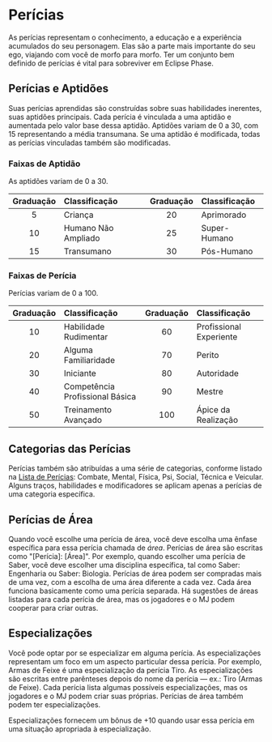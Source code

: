# Perícias

As perícias representam o conhecimento, a educação e a experiência acumulados do seu personagem. Elas são a parte mais importante do seu ego, viajando com você de morfo para morfo. Ter um conjunto bem definido de perícias é vital para sobreviver em Eclipse Phase.

## Perícias e Aptidões

Suas perícias aprendidas são construídas sobre suas habilidades inerentes, suas aptidões principais. Cada perícia é vinculada a uma aptidão e aumentada pelo valor base dessa aptidão. Aptidões variam de 0 a 30, com 15 representando a média transumana. Se uma aptidão é modificada, todas as perícias vinculadas também são modificadas.

<!-- CLEANED blockquote class="table" -->

### Faixas de Aptidão

As aptidões variam de 0 a 30.

| Graduação | Classificação       | Graduação | Classificação |
|:---------:|:------------------- |:---------:|:------------- |
|     5     | Criança             |    20     | Aprimorado    |
|    10     | Humano Não Ampliado |    25     | Super-Humano  |
|    15     | Transumano          |    30     | Pós-Humano    |

<!-- CLEANED /blockquote -->

<!-- CLEANED blockquote class="table" -->

### Faixas de Perícia

Perícias variam de 0 a 100.

| Graduação | Classificação                   | Graduação | Classificação           |
|:---------:|:------------------------------- |:---------:|:----------------------- |
|    10     | Habilidade Rudimentar           |    60     | Profissional Experiente |
|    20     | Alguma Familiaridade            |    70     | Perito                  |
|    30     | Iniciante                       |    80     | Autoridade              |
|    40     | Competência Profissional Básica |    90     | Mestre                  |
|    50     | Treinamento Avançado            |    100    | Ápice da Realização     |

<!-- CLEANED /blockquote -->

## Categorias das Perícias

Perícias também são atribuídas a uma série de categorias, conforme listado na [Lista de Perícias](../04/19-active-skill-list.md#skill-list): Combate, Mental, Física, Psi, Social, Técnica e Veicular. Alguns traços, habilidades e modificadores se aplicam apenas a perícias de uma categoria específica.

## Perícias de Área

Quando você escolhe uma perícia de área, você deve escolha uma ênfase específica para essa perícia chamada de _área_. Perícias de área são escritas como "\[Perícia\]: \[Área\]". Por exemplo, quando escolher uma perícia de Saber, você deve escolher uma disciplina específica, tal como Saber: Engenharia ou Saber: Biologia. Perícias de área podem ser compradas mais de uma vez, com a escolha de uma área diferente a cada vez. Cada área funciona basicamente como uma perícia separada. Há sugestões de áreas listadas para cada perícia de área, mas os jogadores e o MJ podem cooperar para criar outras.

## Especializações

Você pode optar por se especializar em alguma perícia. As especializações representam um foco em um aspecto particular dessa perícia. Por exemplo, Armas de Feixe é uma especialização da perícia Tiro. As especializações são escritas entre parênteses depois do nome da perícia — ex.: Tiro (Armas de Feixe). Cada perícia lista algumas possíveis especializações, mas os jogadores e o MJ podem criar suas próprias. Perícias de área também podem ter especializações.

Especializações fornecem um bônus de +10 quando usar essa perícia em uma situação apropriada à especialização.
